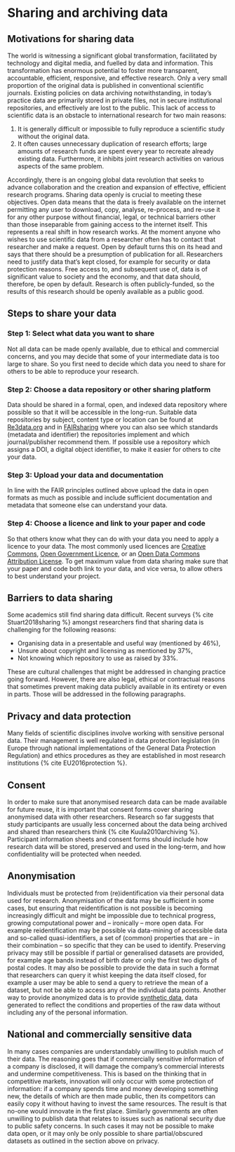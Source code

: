 # Sharing and archiving data

## Motivations for sharing data

The world is witnessing a significant global transformation, facilitated by technology and digital media, and fuelled by
data and information. This transformation has enormous potential to foster more transparent, accountable, efficient,
responsive, and effective research. Only a very small proportion of the original data is published in conventional
scientific journals. Existing policies on data archiving notwithstanding, in today’s practice data are primarily stored
in private files, not in secure institutional repositories, and effectively are lost to the public. This lack of access
to scientific data is an obstacle to international research for two main reasons:

1. It is generally difficult or impossible to fully reproduce a scientific study without the original data.
2. It often causes unnecessary duplication of research efforts; large amounts of research funds are spent every year to
   recreate already existing data. Furthermore, it inhibits joint research activities on various aspects of the same
   problem.

Accordingly, there is an ongoing global data revolution that seeks to advance collaboration and the creation and
expansion of effective, efficient research programs. Sharing data openly is crucial to meeting these objectives. Open
data means that the data is freely available on the internet permitting any user to download, copy, analyse, re-process,
and re-use it for any other purpose without financial, legal, or technical barriers other than those inseparable from
gaining access to the internet itself. This represents a real shift in how research works. At the moment anyone who
wishes to use scientific data from a researcher often has to contact that researcher and make a request. Open by default
turns this on its head and says that there should be a presumption of publication for all. Researchers need to justify
data that’s kept closed, for example for security or data protection reasons. Free access to, and subsequent use of,
data is of significant value to society and the economy, and that data should, therefore, be open by default. Research
is often publicly-funded, so the results of this research should be openly available as a public good.
<a name="Steps-Share"></a>

## Steps to share your data

### Step 1: Select what data you want to share

Not all data can be made openly available, due to ethical and commercial concerns, and you may decide that some of your
intermediate data is too large to share. So you first need to decide which data you need to share for others to be able
to reproduce your research.

### Step 2: Choose a data repository or other sharing platform

Data should be shared in a formal, open, and indexed data repository where possible so that it will be accessible in the
long-run. Suitable data repositories by subject, content type or location can be found at
[Re3data.org](https://www.re3data.org/) and in [FAIRsharing](https://fairsharing.org/databases) where you can also see
which standards (metadata and identifier) the repositories implement and which journal/publisher recommend them. If
possible use a repository which assigns a DOI, a digital object identifier, to make it easier for others to cite your
data.

### Step 3: Upload your data and documentation

In line with the FAIR principles outlined above upload the data in open formats as much as possible and include
sufficient documentation and metadata that someone else can understand your data.

### Step 4: Choose a licence and link to your paper and code

So that others know what they can do with your data you need to apply a licence to your data. The most commonly used
licences are [Creative Commons](https://creativecommons.org/choose/),
[Open Government Licence](http://www.nationalarchives.gov.uk/doc/open-government-licence/version/3/), or an
[Open Data Commons Attribution License](https://opendatacommons.org/licenses/by/index.html). To get maximum value from
data sharing make sure that your paper and code both link to your data, and vice versa, to allow others to best
understand your project. <a name="Barriers-Share"></a>

## Barriers to data sharing

Some academics still find sharing data difficult. Recent surveys {% cite Stuart2018sharing %} amongst researchers find
that sharing data is challenging for the following reasons:

- Organising data in a presentable and useful way (mentioned by 46%),
- Unsure about copyright and licensing as mentioned by 37%,
- Not knowing which repository to use as raised by 33%.

These are cultural challenges that might be addressed in changing practice going forward. However, there are also legal,
ethical or contractual reasons that sometimes prevent making data publicly available in its entirety or even in parts.
Those will be addressed in the following paragraphs.

## Privacy and data protection

Many fields of scientific disciplines involve working with sensitive personal data. Their management is well regulated
in data protection legislation (in Europe through national implementations of the General Data Protection Regulation)
and ethics procedures as they are established in most research institutions {% cite EU2016protection %}.

## Consent

In order to make sure that anonymised research data can be made available for future reuse, it is important that consent
forms cover sharing anonymised data with other researchers. Research so far suggests that study participants are usually
less concerned about the data being archived and shared than researchers think {% cite Kuula2010archiving %}.
Participant information sheets and consent forms should include how research data will be stored, preserved and used in
the long-term, and how confidentiality will be protected when needed.

## Anonymisation

Individuals must be protected from (re)identification via their personal data used for research. Anonymisation of the
data may be sufficient in some cases, but ensuring that reidentification is not possible is becoming increasingly
difficult and might be impossible due to technical progress, growing computational power and – ironically – more open
data. For example reidentification may be possible via data-mining of accessible data and so-called quasi-identifiers, a
set of (common) properties that are – in their combination – so specific that they can be used to identify. Preserving
privacy may still be possible if partial or generalised datasets are provided, for example age bands instead of birth date or
only the first two digits of postal codes. It may also be possible to provide the data in such a format that researchers
can query it whist keeping the data itself closed, for example a user may be able to send a query to retrieve the mean of a
dataset, but not be able to access any of the individual data points. Another way to provide anonymized data is to
provide [synthetic data](https://en.wikipedia.org/wiki/Synthetic_data), data generated to reflect the conditions and
properties of the raw data without including any of the personal information.

## National and commercially sensitive data

In many cases companies are understandably unwilling to publish much of their data. The reasoning goes that if
commercially sensitive information of a company is disclosed, it will damage the company’s commercial interests and
undermine competitiveness. This is based on the thinking that in competitive markets, innovation will only occur with
some protection of information: if a company spends time and money developing something new, the details of which are
then made public, then its competitors can easily copy it without having to invest the same resources. The result is
that no-one would innovate in the first place. Similarly governments are often unwilling to publish data that relates to
issues such as national security due to public safety concerns. In such cases it may not be possible to make data open,
or it may only be only possible to share partial/obscured datasets as outlined in the section above on privacy.
